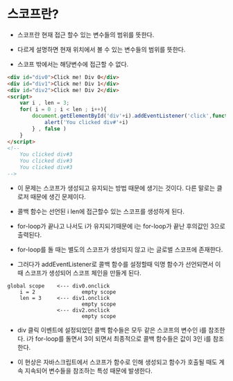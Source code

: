 # 스코프란?

- 스코프란 현재 접근 할수 있는 변수들의 범위를 뜻한다.

- 다르게 설명하면 현재 위치에서 볼 수 있는 변수들의 범위를 뜻한다.

- 스코프 밖에서는 해당변수에 접근할 수 없다.

```html
<div id="div0">Click me! Div 0</div>
<div id="div1">Click me! Div 1</div>
<div id="div2">Click me! Div 2</div>
<script>
    var i , len = 3;
    for( i = 0 ; i < len ; i++){
        document.getElementById('div'+i).addEventListener('click',function(){
            alert('You clicked div#'+i)
        } , false )
    }
</script>
<!-- 
    You clicked div#3
    You clicked div#3
    You clicked div#3
-->
```

- 이 문제는 스코프가 생성되고 유지되는 방법 때문에 생기는 것이다. 다른 말로는 클로저 때문에 생긴 문제이다.

- 콜백 함수는 선언된 i len에 접근할수 있는 스코프를 생성하게 된다. 

- for-loop가 끝나고 나서도 i가 유지되기때문에 i는 for-loop가 끝난 후의값인 3으로 출력된다.

- for-loop를 돌 때는 별도의 스코프가 생성되지 않고 i는 글로벌 스코프에 존재한다.

- 그러다가 addEventListener로 콜백 함수를 설정할때 익명 함수가 선언되면서 이때 스코프가 생성되어 스코프 체인을 만들게 된다.

```
global scope    <--- div0.onclick
    i = 2               empty scope
    len = 3     <--- div1.onclick               
                        empty scope
                <--- div2.onclick  
                        empty scope
```

- div 클릭 이벤트에 설정되었던 콜백 함수들은 모두 같은 스코프의 변수인 i를 참조한다. i가 for-loop를 돌면서 3이 되면서 최종적으로 콜백 함수들은 값이 3인 i를 참조한다.

- 이 현상은 자바스크립트에서 스코프가 함수로 인해 생성되고 함수가 호출될 때도 계속 지속되어 변수들을 참조하는 특성 때문에 발생한다.